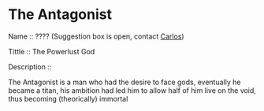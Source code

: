 # The Antagonist

Name :: ???? (Suggestion box is open, contact [Carlos](https://www.facebook.com/Lordsolrac2))

Tittle :: The Powerlust God

Description ::

The Antagonist is a man who had the desire to face gods, eventually he became
a titan, his ambition had led him  to allow half of him live on the void, thus
becoming (theorically) immortal 
